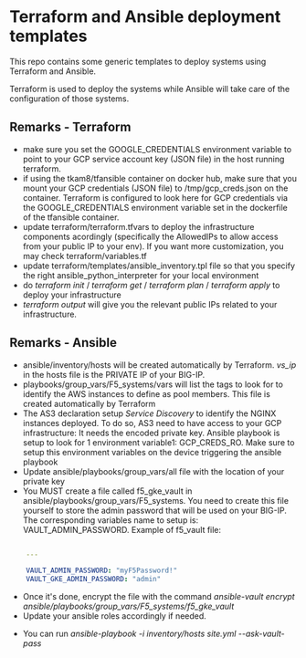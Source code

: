 Terraform and Ansible deployment templates
==========================================

This repo contains some generic templates to deploy systems using Terraform and Ansible.

Terraform is used to deploy the systems while Ansible will take care of the configuration of those systems.

Remarks - Terraform
-------------------

* make sure you set the GOOGLE_CREDENTIALS environment variable to point to your GCP service account key (JSON file) in the host running terraform. 
* if using the tkam8/tfansible container on docker hub, make sure that you mount your GCP credentials (JSON file) to /tmp/gcp_creds.json on the container. Terraform is configured to look here for GCP credentials via the GOOGLE_CREDENTIALS environment variable set in the dockerfile of the tfansible container. 
* update terraform/terraform.tfvars to deploy the infrastructure components acordingly (specifically the AllowedIPs to allow access from your public IP to your env). If you want more customization, you may check terraform/variables.tf 
* update terraform/templates/ansible_inventory.tpl file so that you specify the right ansible_python_interpreter for your local environment 
* do *terraform init* / *terraform get* / *terraform plan* / *terraform apply* to deploy your infrastructure
* *terraform output* will give you the relevant public IPs related to your infrastructure.

Remarks - Ansible
-----------------

* ansible/inventory/hosts will be created automatically by Terraform. *vs_ip* in the hosts file is the PRIVATE IP of your BIG-IP.
* playbooks/group_vars/F5_systems/vars will list the tags to look for to identify the AWS instances to define as pool members. This file is created automatically by Terraform
* The AS3 declaration setup *Service Discovery* to identify the NGINX instances deployed. To do so, AS3 need to have access to your GCP infrastructure: It needs the encoded private key. Ansible playbook is setup to look for 1 environment variable1: GCP_CREDS_RO. Make sure to setup this environment variables on the device triggering the ansible playbook
* Update ansible/playbooks/group_vars/all file with the location of your private key
* You MUST create a file called f5_gke_vault in ansible/playbooks/group_vars/F5_systems. You need to create this file yourself to store the admin password that will be used on your BIG-IP. The corresponding variables name to setup is: VAULT_ADMIN_PASSWORD. Example of f5_vault file: 

```yaml

    ---

    VAULT_ADMIN_PASSWORD: "myF5Password!"
    VAULT_GKE_ADMIN_PASSWORD: "admin"


```

  + Once it's done, encrypt the file with the command *ansible-vault encrypt ansible/playbooks/group_vars/F5_systems/f5_gke_vault*
  + Update your ansible roles accordingly if needed.
* You can run *ansible-playbook -i inventory/hosts site.yml --ask-vault-pass*